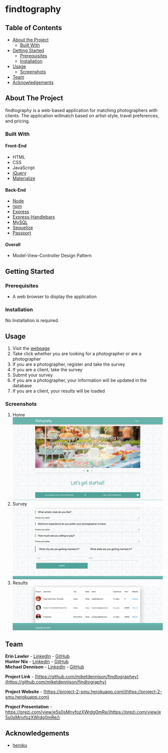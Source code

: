 # findtography
## Table of Contents

* [About the Project](#about-the-project)
  * [Built With](#built-with)
* [Getting Started](#getting-started)
  * [Prerequisites](#prerequisites)
  * [Installation](#installation)
* [Usage](#usage)
  * [Screenshots](#sceenshots)
* [Team](#team)
* [Acknowledgements](#acknowledgements)

## About The Project
findtography is a web-based application for matching photographers with clients. The application willmatch based on artist-style, travel preferences, and pricing.


### Built With
#### Front-End
* HTML
* CSS
* JavaScript
* [jQuery](https://jquery.com/)
* [Materialize](https://materializecss.com/)

#### Back-End
* [Node](https://nodejs.org/en/)
* [npm](https://www.npmjs.com/)
* [Express](https://expressjs.com/)
* [Express-Handlebars](https://handlebarsjs.com/)
* [MySQL](https://www.mysql.com/)
* [Sequelize](docs.sequelizejs.com/)
* [Passport](www.passportjs.org/)

#### Overall
* Model-View-Controller Design Pattern


## Getting Started

### Prerequisites
* A web browser to display the application


### Installation  
No Installation is required.


## Usage
1. Visit the [webpage](https://project-2-smu.herokuapp.com)
2. Take click whether you are looking for a photographer or are a photographer
3. If you are a photographer, register and take the survey
4. If you are a client, take the survey
5. Submit your survey
6. If you are a photographer, your information will be updated in the database
7. If you are a client, your results will be loaded

### Screenshots
1. Home  
![home-img][home]  
2. Survey  
![client-survey-img][client-survey]  
3. Results  
![results-img][results]  


## Team
**Erin Lawler** - [LinkedIn](https://www.linkedin.com/in/erin-l-13033b116/) - [GitHub](https://github.com/erinla)  
**Hunter Nix** - [LinkedIn](https://www.linkedin.com/in/hunternix/) - [GitHub](https://github.com/huntercnix)  
**Michael Dennison** - [LinkedIn](https://linkedin.com/in/michaeltdennison) - [GitHub](https://github.com/michaeltdennison)    

**Project Link** - [https://github.com/miketdennison/findtographey](https://github.com/miketdennison/findtography)  

**Project Website** - [https://project-2-smu.herokuapp.com](https://project-2-smu.herokuapp.com)

**Project Presentation** - https://prezi.com/view/e5s0sMnvfozXWrdg0mRe/(https://prezi.com/view/e5s0sMnvfozXWrdg0mRe/)


## Acknowledgements
* [heroku](https://www.heroku.com/)

<!-- IMAGES -->
[client-survey]: ./readme-imgs/client-survey.png
[home]: ./readme-imgs/home.png
[results]: ./readme-imgs/results.png
